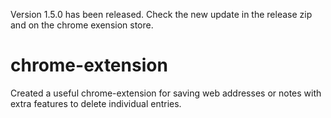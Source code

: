 Version 1.5.0 has been released. Check the new update in the release zip and on the chrome exension store.

# chrome-extension
Created a useful chrome-extension for saving web addresses or notes with extra features to delete individual entries.
